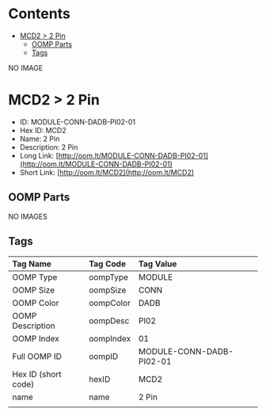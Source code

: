 



Contents
========

* [MCD2 > 2 Pin](#mcd2--2-pin)
	* [OOMP Parts](#oomp-parts)
	* [Tags](#tags)
  
NO IMAGE  
# MCD2 > 2 Pin

- ID: MODULE-CONN-DADB-PI02-01
- Hex ID: MCD2
- Name: 2 Pin
- Description: 2 Pin
- Long Link: [http://oom.lt/MODULE-CONN-DADB-PI02-01](http://oom.lt/MODULE-CONN-DADB-PI02-01)
- Short Link: [http://oom.lt/MCD2](http://oom.lt/MCD2)

## OOMP Parts
  
NO IMAGES  
## Tags
  

|Tag Name|Tag Code|Tag Value|
| :--- | :--- | :--- |
|OOMP Type|oompType|MODULE|
|OOMP Size|oompSize|CONN|
|OOMP Color|oompColor|DADB|
|OOMP Description|oompDesc|PI02|
|OOMP Index|oompIndex|01|
|Full OOMP ID|oompID|MODULE-CONN-DADB-PI02-01|
|Hex ID (short code)|hexID|MCD2|
|name|name|2 Pin|
||||
